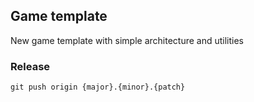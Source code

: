 ## Game template
New game template with simple architecture and utilities

### Release
`git push origin {major}.{minor}.{patch}`
